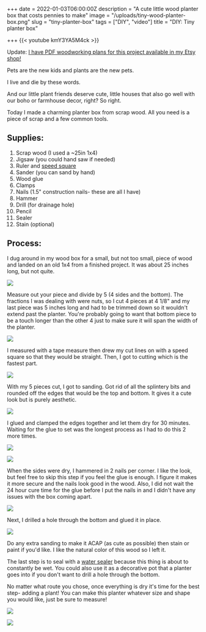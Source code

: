 +++
date = 2022-01-03T06:00:00Z
description = "A cute little wood planter box that costs pennies to make"
image = "/uploads/tiny-wood-planter-box.png"
slug = "tiny-planter-box"
tags = ["DIY", "video"]
title = "DIY: Tiny planter box"

+++
{{< youtube kmY3YA5M4ck >}}

Update: [I have PDF woodworking plans for this project available in my Etsy shop!](https://www.etsy.com/listing/1205072201/tiny-box-planter-woodworking-plans?click_key=06771332ad41e488f44b725561e329820d535a4e%3A1205072201&click_sum=cd6d2f5c&ref=shop_home_active_1)

Pets are the new kids and plants are the new pets.

I live and die by these words.

And our little plant friends deserve cute, little houses that also go well with our boho or farmhouse decor, right? So right.

Today I made a charming planter box from scrap wood. All you need is a piece of scrap and a few common tools.

## Supplies:

 1. Scrap wood (I used a \~25in 1x4)
 2. Jigsaw (you could hand saw if needed)
 3. Ruler and [speed square](https://www.google.com/search?q=speed+square&rlz=1C1CHBF_enUS847US847&oq=speed+square&aqs=chrome..69i57j0i512l9.2212j0j7&sourceid=chrome&ie=UTF-8)
 4. Sander (you can sand by hand)
 5. Wood glue
 6. Clamps
 7. Nails (1.5" construction nails- these are all I have)
 8. Hammer
 9. Drill (for drainage hole)
10. Pencil
11. Sealer
12. Stain (optional)

## Process:

I dug around in my wood box for a small, but not too small, piece of wood and landed on an old 1x4 from a finished project. It was about 25 inches long, but not quite.

![](/uploads/pxl_20220103_194546298.jpg)

Measure out your piece and divide by 5 (4 sides and the bottom). The fractions I was dealing with were nuts, so I cut 4 pieces at 4 1/8" and my last piece was 5 inches long and had to be trimmed down so it wouldn't extend past the planter. You're probably going to want that bottom piece to be a touch longer than the other 4 just to make sure it will span the width of the planter.

![](/uploads/pxl_20220103_194732862.jpg)

I measured with a tape measure then drew my cut lines on with a speed square so that they would be straight. Then, I got to cutting which is the fastest part.

![](/uploads/pxl_20220103_195528366.jpg)

With my 5 pieces cut, I got to sanding. Got rid of all the splintery bits and rounded off the edges that would be the top and bottom. It gives it a cute look but is purely aesthetic.

![](/uploads/pxl_20220103_200720544.jpg)

I glued and clamped the edges together and let them dry for 30 minutes. Waiting for the glue to set was the longest process as I had to do this 2 more times.

![](/uploads/pxl_20220103_202241791.jpg)

![](/uploads/pxl_20220103_210414110.jpg)

When the sides were dry, I hammered in 2 nails per corner. I like the look, but feel free to skip this step if you feel the glue is enough. I figure it makes it more secure and the nails look good in the wood. Also, I did not wait the 24 hour cure time for the glue before I put the nails in and I didn't have any issues with the box coming apart.

![](/uploads/pxl_20220103_214135113.jpg)

Next, I drilled a hole through the bottom and glued it in place.

![](/uploads/pxl_20220103_215934191.jpg)

Do any extra sanding to make it ACAP (as cute as possible) then stain or paint if you'd like. I like the natural color of this wood so I left it.

The last step is to seal with a [water sealer](https://www.lowes.com/pd/Thompson-s-WaterSeal-Signature-Series-Clear-Exterior-Stain-and-Sealer-Actual-Net-Contents-128-fl-oz/1000183887) because this thing is about to constantly be wet. You could also use it as a decorative pot that a planter goes into if you don't want to drill a hole through the bottom.

No matter what route you chose, once everything is dry it's time for the best step- adding a plant! You can make this planter whatever size and shape you would like, just be sure to measure!

![](/uploads/pxl_20220104_160229107.jpg)

![](/uploads/pxl_20220104_160243493-portrait.jpg)